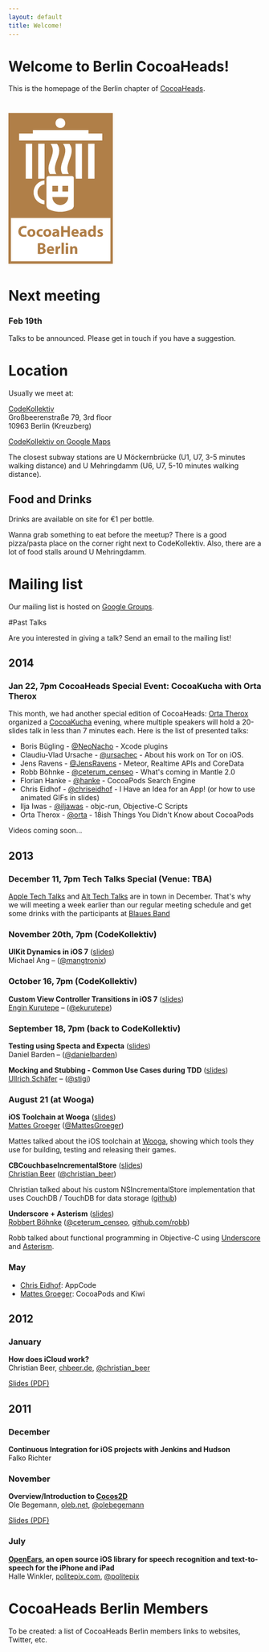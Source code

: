 ```yaml
---
layout: default
title: Welcome!
---
```


<div class="row">
	<div class="sixcol">
		<h1 class="title">Welcome to Berlin CocoaHeads!</h1>
		<p>
			This is the homepage of the Berlin chapter of <a href="http://www.cocoaheads.org/">CocoaHeads</a>.
		</p>
	</div>
	<div class="sixcol last">
		<h1><img id="logo" src="images/cocoaheads-berlin-logo.png" alt="Cocoaheads Berlin Logo">
		</h1>
	</div>
</div>

# Next meeting

### Feb 19th

Talks to be announced. Please get in touch if you have a suggestion.        




<script type="text/javascript">
	next_meetup();
</script>

# Location

Usually we meet at:

<div id="codekollektiv-vcard" class="row">
	<div class="drop-shadow lifted fivecol">
		<a href="http://www.codekollektiv.de">CodeKollektiv</a><br>
		Großbeerenstraße 79, 3rd floor<br>
		10963 Berlin (Kreuzberg)
	</div>
</div>

<a href="http://maps.google.com/maps?q=Gro%C3%9Fbeerenstra%C3%9Fe+79,+10963,+Berlin,+Deutschland&hl=en&ie=UTF8&sll=37.0625,-95.677068&sspn=52.815565,56.953125&vpsrc=6&hnear=Gro%C3%9Fbeerenstra%C3%9Fe+79,+Berlin+10963+Berlin,+Germany&t=v&z=16">CodeKollektiv on Google Maps</a>

The closest subway stations are U Möckernbrücke (U1, U7, 3-5 minutes walking distance) and U Mehringdamm (U6, U7, 5-10 minutes walking distance).

## Food and Drinks

Drinks are available on site for €1 per bottle.

Wanna grab something to eat before the meetup? There is a good pizza/pasta place on the corner right next to CodeKollektiv. Also, there are a lot of food stalls around U Mehringdamm.

# Mailing list

Our mailing list is hosted on [Google Groups](http://groups.google.com/group/berlin-cocoaheads?hl=de "Berlin CocoaHeads Mailing List").

#Past Talks

<div class="row">
	<div id="talk-survey" class="drop-shadow lifted eightcol">
    Are you interested in giving a talk? Send an email to the mailing
list!
	</div>
</div>

## 2014

### Jan 22, 7pm CocoaHeads Special Event: CocoaKucha with Orta Therox

This month, we had another special edition of CocoaHeads: [Orta Therox](https://twitter.com/orta) organized a [CocoaKucha](http://blog.cocoapods.org/Cocoa-Kucha-3-Berlin/) evening, where multiple speakers will hold a 20-slides talk in less than  7 minutes each. Here is the list of presented talks:

- Boris Bügling - [@NeoNacho](https://twitter.com/NeoNacho) - Xcode plugins
- Claudiu-Vlad Ursache - [@ursachec](https://twitter.com/ursachec) - About his work on Tor on iOS.
- Jens Ravens - [@JensRavens](https://twitter.com/JensRavens) - Meteor, Realtime APIs and CoreData
- Robb Böhnke - [@ceterum_censeo](https://twitter.com/ceterum_censeo) - What's coming in Mantle 2.0
- Florian Hanke - [@hanke](https://twitter.com/hanke) - CocoaPods Search Engine
- Chris Eidhof - [@chriseidhof](https://twitter.com/chriseidhof) - I Have an Idea for an App! (or how to use animated GIFs in slides)
- Ilja Iwas - [@iljawas](https://twitter.com/iljawas) - objc-run, Objective-C Scripts
- Orta Therox - [@orta](https://twitter.com/orta) - 18ish Things You Didn't Know about CocoaPods

Videos coming soon…


## 2013

### December 11, 7pm Tech Talks Special (Venue: TBA)

[Apple Tech Talks](https://developer.apple.com/tech-talks/) and [Alt Tech Talks](http://www.alt-tech-talks.com) are in town in December. That's why we will meeting a week earlier than our regular meeting schedule and get some drinks with the participants at [Blaues Band](http://www.blauesband.com/index_start_1.php)

### November 20th, 7pm (CodeKollektiv)

**UIKit Dynamics in iOS 7** ([slides](/assets/UIKit-Dynamics-CocoaHeads-Mang.pdf))<br>
Michael Ang – ([@mangtronix](https://twitter.com/mangtronix))

### October 16, 7pm (CodeKollektiv)

**Custom View Controller Transitions in iOS 7** ([slides](https://speakerdeck.com/ekurutepe/custom-transitions-in-ios-7-cocoaheads-berlin-talk))<br>
[Engin Kurutepe](http://www.kurutepe.com) – ([@ekurutepe](https://twitter.com/ekurutepe))

### September 18, 7pm (back to CodeKollektiv)

**Testing using Specta and Expecta** ([slides](/assets/20130918-Cocoaheads-Specta.pdf))<br>
Daniel Barden – ([@danielbarden](https://twitter.com/danielbarden))

**Mocking and Stubbing - Common Use Cases during TDD** ([slides](/assets/20130918-Cocoaheads-mocking.pdf))<br>
[Ullrich Schäfer](ullrichschaefer.com) – ([@stigi](https://twitter.com/stigi))

### August 21 (at Wooga)

**iOS Toolchain at Wooga** ([slides](http://www.slideshare.net/MattesGroeger/slides-woogaios-toolchain))<br>
[Mattes Groeger](http://blog.mattes-groeger.de/) ([@MattesGroeger](https://twitter.com/MattesGroeger))

Mattes talked about the iOS toolchain at [Wooga](http://www.wooga.com),
showing which tools they use for building, testing and releasing their
games.

**CBCouchbaseIncrementalStore** ([slides](https://speakerdeck.com/chbeer/cbcouchbaseincrementalstore))<br>
[Christian Beer](http://chbeer.de) ([@christian_beer](http://www.twitter.com/christian_beer))

Christian talked about his custom NSIncrementalStore implementation that
uses CouchDB / TouchDB for data storage ([github](https://github.com/chbeer/CBCouchbaseIncrementalStore))

**Underscore + Asterism** ([slides](https://speakerdeck.com/robb/underscore-dot-m-plus-asterism))<br>
[Robbert Böhnke](http://robb.is) ([@ceterum_censeo](https://twitter.com/ceterum_censeo), [github.com/robb](https://github.com/robb))

Robb talked about functional programming in Objective-C using [Underscore](https://github.com/robb/Underscore.m)
and [Asterism](https://github.com/robb/Asterism).

### May

* [Chris Eidhof](http://www.eidhof.nl): AppCode
* [Mattes Groeger](http://blog.mattes-groeger.de): CocoaPods and Kiwi

## 2012

### January

**How does iCloud work?**<br>
Christian Beer, [chbeer.de](http://chbeer.de), [@christian_beer](http://www.twitter.com/christian_beer)

[Slides (PDF)](/assets/icloud-christian-beer-2012-01.pdf)

## 2011

### December

**Continuous Integration for iOS projects with Jenkins and Hudson**<br>
Falko Richter

### November

**Overview/Introduction to [Cocos2D](http://www.cocos2d-iphone.org/)**<br>
Ole Begemann, [oleb.net](http://oleb.net), [@olebegemann](http://twitter.com/olebegemann)

[Slides (PDF)](/assets/cocos2d-ole-begemann-2011-11.pdf)

### July

**[OpenEars](http://www.politepix.com/openears), an open source iOS library for speech recognition and text-to-speech for the iPhone and iPad**<br>
Halle Winkler, [politepix.com](http://www.politepix.com), [@politepix](http://twitter.com/politepix)

# CocoaHeads Berlin Members

To be created: a list of CocoaHeads Berlin members links to websites, Twitter, etc.
